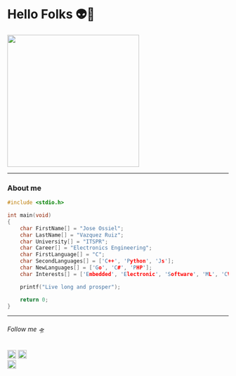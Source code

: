 # Hello Folks 👽🖖
<img src="https://media.giphy.com/media/dKVvUk2oH8x2g/giphy.gif" width="300px"/>

---------------------

###  About me
```c
#include <stdio.h>

int main(void) 
{    
    char FirstName[] = "Jose Ossiel";
    char LastName[] = "Vazquez Ruiz";
    char University[] = "ITSPR";
    char Career[] = "Electronics Engineering";
    char FirstLanguage[] = "C";
    char SecondLanguages[] = ['C++', 'Python', 'Js'];
    char NewLanguages[] = ['Go', 'C#', 'PHP'];
    char Interests[] = ['Embedded', 'Electronic', 'Software', 'ML', 'CV', 'IoT'];

    printf("Live long and prosper");

    return 0;
}
```

-------------------

###### Follow me 🛸

<img src="https://www.flaticon.es/svg/static/icons/svg/60/60580.svg" width="20"/>  <img src="https://www.flaticon.es/svg/static/icons/svg/123/123718.svg" width="20"/>  
<img src="https://www.shareicon.net/data/128x128/2016/06/20/607333_quora_4096x4096.png" width="20"/>
